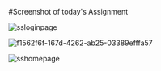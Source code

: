 #Screenshot of today's Assignment


![ssloginpage](https://github.com/user-attachments/assets/2cb6a01c-bbcf-4f68-abf9-0b2915635b54)




![f1562f6f-167d-4262-ab25-03389efffa57](https://github.com/user-attachments/assets/39370bfa-40e6-4034-8cde-647172af6603)



![sshomepage](https://github.com/user-attachments/assets/9f873157-7760-4a02-8d63-12a26041b7ce)





